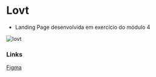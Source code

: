 # Lovt

- Landing Page desenvolvida em exercício do módulo 4

![lovt](https://user-images.githubusercontent.com/38005819/199544662-e987e6fe-88d1-4291-992e-8669c0dedd89.png)

### Links

[Figma](https://www.figma.com/file/sx1wvTbw3k8w31YYBfmdZp/Exercicio01?node-id=0%3A1)
